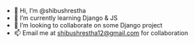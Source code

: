 - 👋 Hi, I’m @shibushrestha
- 🌱 I’m currently learning Django & JS
- 💞️ I’m looking to collaborate on some Django project
- 📫 Email me at shibushrestha12@gmail.com for collaboration


